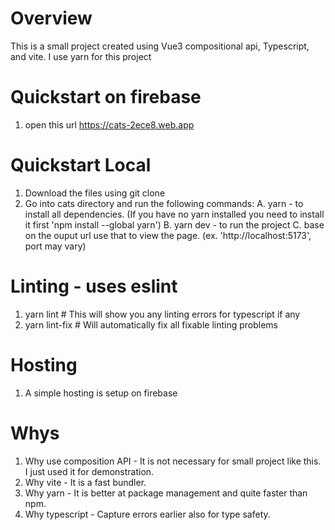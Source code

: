# Overview

This is a small project created using Vue3 compositional api, Typescript, and vite. I use yarn for this project

# Quickstart on firebase
1. open this url https://cats-2ece8.web.app

# Quickstart Local

1. Download the files using git clone 
2. Go into cats directory and run the following commands:
   A. yarn - to install all dependencies. (If you have no yarn installed you need to install it first 'npm install --global yarn')
   B. yarn dev - to run the project
   C. base on the ouput url use that to view the page. (ex. 'http://localhost:5173', port may vary)

# Linting - uses eslint
1. yarn lint   # This will show you any linting errors for typescript if any
2. yarn lint-fix # Will automatically fix all fixable linting problems

# Hosting
1. A simple hosting is setup on firebase

# Whys
1. Why use composition API - It is not necessary for small project like this. I just used it for demonstration.
2. Why vite - It is a fast bundler.
3. Why yarn - It is better at package management and quite faster than npm.
4. Why typescript - Capture errors earlier also for type safety.
   
   
